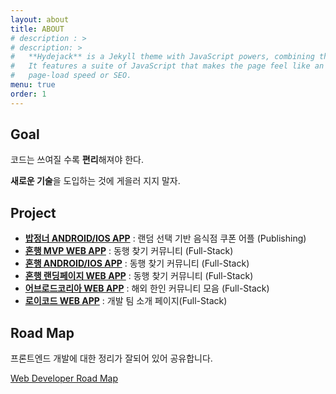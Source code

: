 ```yaml
---
layout: about
title: ABOUT
# description : >
# description: >
#   **Hydejack** is a Jekyll theme with JavaScript powers, combining the best of static sites and modern web apps.
#   It features a suite of JavaScript that makes the page feel like an app, without sacrificing backwards-compatibility,
#   page-load speed or SEO.
menu: true
order: 1
---
```


## Goal

코드는 쓰여질 수록 **편리**해져야 한다.

**새로운 기술**을 도입하는 것에 게을러 지지 말자.

## Project

- [**밥정너 ANDROID/IOS APP**](https://play.google.com/store/apps/details?id=com.bapjeongneo&hl=en_GB) : 랜덤 선택 기반 음식점 쿠폰 어플 (Publishing)
- [**혼행 MVP WEB APP**](https://honghang-7ba3f.firebaseapp.com/) : 동행 찾기 커뮤니티 (Full-Stack)
- [**혼행 ANDROID/IOS APP**](https://play.google.com/store/apps/details?id=com.midnightplan.honhang) : 동행 찾기 커뮤니티 (Full-Stack)
- [**혼행 랜딩페이지 WEB APP**](https://honhang.me) : 동행 찾기 커뮤니티 (Full-Stack)
- [**어브로드코리아 WEB APP**](https://abroadkorea.com) : 해외 한인 커뮤니티 모음 (Full-Stack)
- [**로이코드 WEB APP**](https://loycord.com) : 개발 팀 소개 페이지(Full-Stack)

## Road Map

프론트엔드 개발에 대한 정리가 잘되어 있어 공유합니다.

[Web Developer Road Map](https://github.com/kamranahmedse/developer-roadmap)
